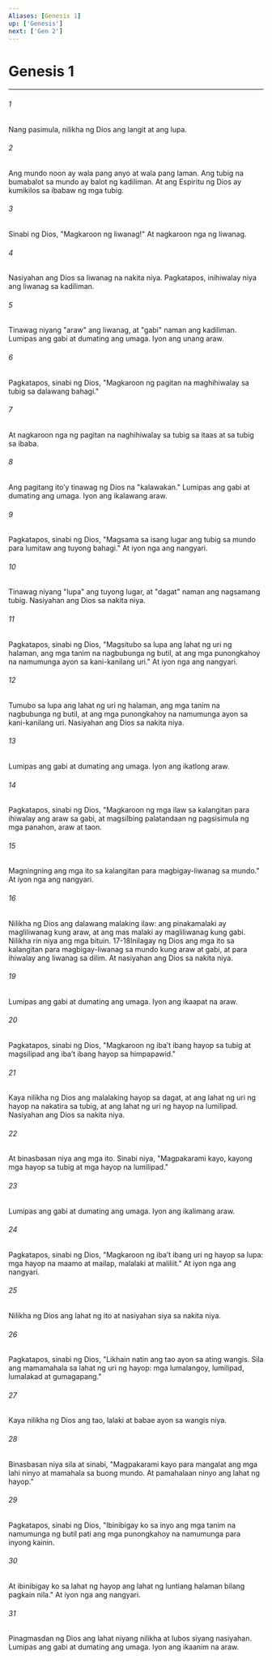 ```yaml
---
Aliases: [Genesis 1]
up: ['Genesis']
next: ['Gen 2']
---
```

# Genesis 1

***


###### 1 


Nang pasimula, nilikha ng Dios ang langit at ang lupa. 


###### 2 


Ang mundo noon ay wala pang anyo at wala pang laman. Ang tubig na bumabalot sa mundo ay balot ng kadiliman. At ang Espiritu ng Dios ay kumikilos sa ibabaw ng mga tubig. 


###### 3 


Sinabi ng Dios, "Magkaroon ng liwanag!" At nagkaroon nga ng liwanag. 


###### 4 


Nasiyahan ang Dios sa liwanag na nakita niya. Pagkatapos, inihiwalay niya ang liwanag sa kadiliman. 


###### 5 


Tinawag niyang "araw" ang liwanag, at "gabi" naman ang kadiliman. Lumipas ang gabi at dumating ang umaga. Iyon ang unang araw. 


###### 6 


Pagkatapos, sinabi ng Dios, "Magkaroon ng pagitan na maghihiwalay sa tubig sa dalawang bahagi." 


###### 7 


At nagkaroon nga ng pagitan na naghihiwalay sa tubig sa itaas at sa tubig sa ibaba. 


###### 8 


Ang pagitang itoʼy tinawag ng Dios na "kalawakan." Lumipas ang gabi at dumating ang umaga. Iyon ang ikalawang araw. 


###### 9 


Pagkatapos, sinabi ng Dios, "Magsama sa isang lugar ang tubig sa mundo para lumitaw ang tuyong bahagi." At iyon nga ang nangyari. 


###### 10 


Tinawag niyang "lupa" ang tuyong lugar, at "dagat" naman ang nagsamang tubig. Nasiyahan ang Dios sa nakita niya. 


###### 11 


Pagkatapos, sinabi ng Dios, "Magsitubo sa lupa ang lahat ng uri ng halaman, ang mga tanim na nagbubunga ng butil, at ang mga punongkahoy na namumunga ayon sa kani-kanilang uri." At iyon nga ang nangyari. 


###### 12 


Tumubo sa lupa ang lahat ng uri ng halaman, ang mga tanim na nagbubunga ng butil, at ang mga punongkahoy na namumunga ayon sa kani-kanilang uri. Nasiyahan ang Dios sa nakita niya. 


###### 13 


Lumipas ang gabi at dumating ang umaga. Iyon ang ikatlong araw. 


###### 14 


Pagkatapos, sinabi ng Dios, "Magkaroon ng mga ilaw sa kalangitan para ihiwalay ang araw sa gabi, at magsilbing palatandaan ng pagsisimula ng mga panahon, araw at taon. 


###### 15 


Magningning ang mga ito sa kalangitan para magbigay-liwanag sa mundo." At iyon nga ang nangyari. 


###### 16 


Nilikha ng Dios ang dalawang malaking ilaw: ang pinakamalaki ay magliliwanag kung araw, at ang mas malaki ay magliliwanag kung gabi. Nilikha rin niya ang mga bituin. 17-18Inilagay ng Dios ang mga ito sa kalangitan para magbigay-liwanag sa mundo kung araw at gabi, at para ihiwalay ang liwanag sa dilim. At nasiyahan ang Dios sa nakita niya. 


###### 19 


Lumipas ang gabi at dumating ang umaga. Iyon ang ikaapat na araw. 


###### 20 


Pagkatapos, sinabi ng Dios, "Magkaroon ng ibaʼt ibang hayop sa tubig at magsilipad ang ibaʼt ibang hayop sa himpapawid." 


###### 21 


Kaya nilikha ng Dios ang malalaking hayop sa dagat, at ang lahat ng uri ng hayop na nakatira sa tubig, at ang lahat ng uri ng hayop na lumilipad. Nasiyahan ang Dios sa nakita niya. 


###### 22 


At binasbasan niya ang mga ito. Sinabi niya, "Magpakarami kayo, kayong mga hayop sa tubig at mga hayop na lumilipad." 


###### 23 


Lumipas ang gabi at dumating ang umaga. Iyon ang ikalimang araw. 


###### 24 


Pagkatapos, sinabi ng Dios, "Magkaroon ng ibaʼt ibang uri ng hayop sa lupa: mga hayop na maamo at mailap, malalaki at maliliit." At iyon nga ang nangyari. 


###### 25 


Nilikha ng Dios ang lahat ng ito at nasiyahan siya sa nakita niya. 


###### 26 


Pagkatapos, sinabi ng Dios, "Likhain natin ang tao ayon sa ating wangis. Sila ang mamamahala sa lahat ng uri ng hayop: mga lumalangoy, lumilipad, lumalakad at gumagapang." 


###### 27 


Kaya nilikha ng Dios ang tao, lalaki at babae ayon sa wangis niya. 


###### 28 


Binasbasan niya sila at sinabi, "Magpakarami kayo para mangalat ang mga lahi ninyo at mamahala sa buong mundo. At pamahalaan ninyo ang lahat ng hayop." 


###### 29 


Pagkatapos, sinabi ng Dios, "Ibinibigay ko sa inyo ang mga tanim na namumunga ng butil pati ang mga punongkahoy na namumunga para inyong kainin. 


###### 30 


At ibinibigay ko sa lahat ng hayop ang lahat ng luntiang halaman bilang pagkain nila." At iyon nga ang nangyari. 


###### 31 


Pinagmasdan ng Dios ang lahat niyang nilikha at lubos siyang nasiyahan. Lumipas ang gabi at dumating ang umaga. Iyon ang ikaanim na araw.
